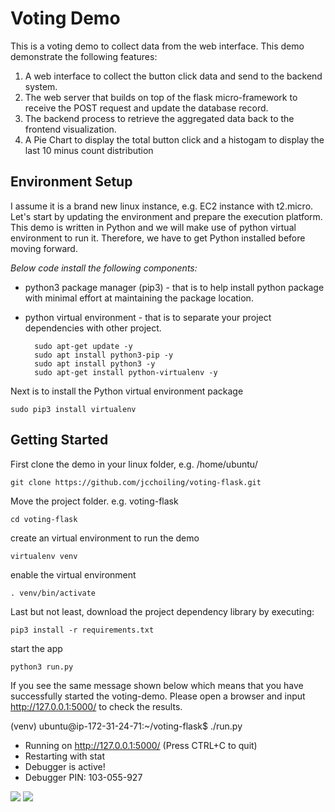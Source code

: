 # Voting Demo
This is a voting demo to collect data from the web interface. This demo demonstrate the following features: 
1. A web interface to collect the button click data and send to the backend system.
2. The web server that builds on top of the flask micro-framework to receive the POST request and update the database record. 
3. The backend process to retrieve the aggregated data back to the frontend visualization.
3. A Pie Chart to display the total button click and a histogam to display the last 10 minus count distribution

## Environment Setup
I assume it is a brand new linux instance, e.g. EC2 instance with t2.micro. Let's start by updating the environment and prepare the execution platform. This demo is written in Python and we will make use of python virtual environment to run it. Therefore, we have to get Python installed before moving forward. 

_Below code install the following components:_
* python3 package manager (pip3) - that is to help install python package with minimal effort at maintaining the package location.
* python virtual environment - that is to separate your project dependencies with other project.

        sudo apt-get update -y
        sudo apt install python3-pip -y
        sudo apt install python3 -y
        sudo apt-get install python-virtualenv -y

Next is to install the Python virtual environment package

    sudo pip3 install virtualenv

## Getting Started
First clone the demo in your linux folder, e.g. /home/ubuntu/

    git clone https://github.com/jcchoiling/voting-flask.git

Move the project folder. e.g. voting-flask  
    
    cd voting-flask

create an virtual environment to run the demo

    virtualenv venv

enable the virtual environment

    . venv/bin/activate

Last but not least, download the project dependency library by executing:

    pip3 install -r requirements.txt

start the app

    python3 run.py

If you see the same message shown below which means that you have successfully started the voting-demo. Please open a browser and input http://127.0.0.1:5000/ to check the results.

(venv) ubuntu@ip-172-31-24-71:~/voting-flask$ ./run.py
 * Running on http://127.0.0.1:5000/ (Press CTRL+C to quit)
 * Restarting with stat
 * Debugger is active!
 * Debugger PIN: 103-055-927    


<img src=https://i.imgur.com/pfik5S7.png>
<img src=https://i.imgur.com/BLjSpXj.png>


